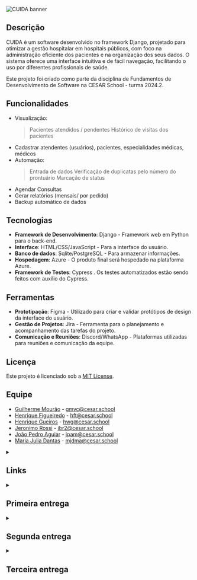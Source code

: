 ![CUIDA banner](https://github.com/user-attachments/assets/6b6bee69-c34e-408c-86ef-3812a4c3b6a9)

## Descrição

CUIDA é um software desenvolvido no framework Django, projetado para otimizar a gestão hospitalar em hospitais públicos, com foco na administração eficiente dos pacientes e na organização dos seus dados. O sistema oferece uma interface intuitiva e de fácil navegação, facilitando o uso por diferentes profissionais de saúde.

Este projeto foi criado como parte da disciplina de Fundamentos de Desenvolvimento de Software na CESAR School - turma 2024.2.

## Funcionalidades

- Visualização:
    >Pacientes atendidos / pendentes
    >Histórico de visitas dos pacientes
- Cadastrar atendentes (usuários), pacientes, especialidades médicas, médicos
- Automação:
    >Entrada de dados
    >Verificação de duplicatas pelo número do prontuário
    >Marcação de status
- Agendar Consultas
- Gerar relatórios (mensais/ por pedido)
- Backup automático de dados

## Tecnologias

- **Framework de Desenvolvimento**: Django - Framework web em Python para o back-end.
- **Interface**: HTML/CSS/JavaScript - Para a interface do usuário.
- **Banco de dados**: Sqlite/PostgreSQL - Para armazenar informações.
- **Hospedagem**: Azure - O produto final será hospedado na plataforma Azure.
- **Framework de Testes**: Cypress . Os testes automatizados estão sendo feitos com auxílio do Cypress.

## Ferramentas

- **Prototipação**: Figma - Utilizado para criar e validar protótipos de design da interface do usuário.
- **Gestão de Projetos**: Jira - Ferramenta para o planejamento e acompanhamento das tarefas do projeto.
- **Comunicação e Reuniões**: Discord/WhatsApp - Plataformas utilizadas para reuniões e comunicação da equipe.

## Licença

Este projeto é licenciado sob a [MIT License](https://opensource.org/licenses/MIT).

## Equipe

- [Guilherme Mourão](https://github.com/guilhermemouraovc) - gmvc@cesar.school
- [Henrique Figueiredo](https://github.com/fthenri) - hft@cesar.school
- [Henrique Gueiros](https://github.com/henrique-gueiros) - hwg@cesar.school
- [Jeronimo Rossi](https://github.com/Jeraross) - jbr2@cesar.school
- [João Pedro Aguiar](https://github.com/Jp-moraiss) - jpam@cesar.school
- [Maria Julia Dantas](https://github.com/mariajuliadantas) - mjdma@cesar.school

<details>
<summary><h2>Links</h2></summary>

[site - Azure](https://cuida.azurewebsites.net/)

[Jira](https://projetofds-2.atlassian.net/jira/software/projects/SCRUM/boards/1/backlog)

[figma](https://www.figma.com/design/CndQKFYTloNvwzZdAP9MBW/CUIDA?node-id=0-1&t=9B6yPwZDwriNW5Py-1)

</details>


<details>
<summary><h2>Primeira entrega</h2></summary>

[Screencast do protótipo](https://youtu.be/rj-HaZjpsRU)

[Link do jira da equipe](https://projetofds-2.atlassian.net/jira/software/projects/SCRUM/boards/1/backlog)

![backlog](https://github.com/user-attachments/assets/19e4291e-e775-4708-9ecc-9d0093c022de)

![Sprint](https://github.com/user-attachments/assets/83452c10-191d-45f9-af89-4f5c09271bb1)


O objetivo deste sprint é estabelecer a base operacional do sistema, focando em funcionalidades críticas para o gerenciamento de usuários e a integridade dos dados. Isso inclui o desenvolvimento das seguintes funcionalidades:

Cadastro de Usuários: Implementar a funcionalidade para que administradores possam cadastrar médicos, atendentes e outros administradores, garantindo que as permissões de acesso ao sistema sejam devidamente gerenciadas.

Visualização de Pacientes Atendidos/Pendentes: Criar uma interface que permita aos administradores acompanhar o status dos pacientes, visualizando facilmente quais foram atendidos e quais estão pendentes, para melhorar a gestão e priorização dos atendimentos.

Verificação de Duplicatas pelo Número do Prontuário: Desenvolver um mecanismo de verificação automática para identificar e evitar a criação de registros duplicados no sistema, garantindo a precisão e a integridade dos dados dos pacientes.

Resultado Esperado: Ao final deste sprint, o sistema deve ser capaz de gerenciar diferentes tipos de usuários com permissões adequadas, permitir o acompanhamento eficaz dos atendimentos, e assegurar que os dados dos pacientes sejam únicos e precisos.
</details>

<details>
<summary><h2>Segunda entrega</h2></summary>

![print jira](https://github.com/user-attachments/assets/9bc67e63-33ab-4a5b-9a38-0f2d70de8f51)

![print backlog](https://github.com/user-attachments/assets/dbd63170-59f0-4090-9376-496df929f044)

[Screencast](https://youtu.be/VcyipfuOsEo)
</details>

<details>
<summary><h2>Terceira entrega</h2></summary>

![print_backlog](https://github.com/user-attachments/assets/250a3554-bfe6-41d6-a7ac-29806c74e239)
![print_painel](https://github.com/user-attachments/assets/bd59a012-737b-4716-b970-1682d933725a)

</details>



